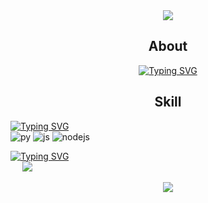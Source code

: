 <div align="center">
  <img src="https://capsule-render.vercel.app/api?type=waving&height=265&color=0:aa4b6b,50:6b6b83,100:3b8d99&text=A%20L%20K%20A%20L%20I%20T%20O%20P&fontSize=45&fontColor=ffffff&fontAlignY=35&animation=fadeIn">
</div>

<div align="center">
  <h2>About</h2>
  
  [![Typing SVG](https://readme-typing-svg.demolab.com?size=20&font=DM+Sans&pause=1000&color=000000&center=true&vCenter=true&repeat=false&random=true&width=961&height=20&lines=Freshmen+in+university+(21-year-old+in+Korean+age))](https://git.io/typing-svg)
</div>

<div align="center">
  <h2>Skill</h2>
</div>

[![Typing SVG](https://readme-typing-svg.demolab.com?size=25&font=DM+Sans&repeat=false&pause=1000&vCenter=true&color=000000&random=false&width=435&height=25&lines=Languages)](https://git.io/typing-svg)
<br/>
![py](https://img.shields.io/badge/Python-3776AB?style=for-the-badge&logo=python&logoColor=white)
![js](https://img.shields.io/badge/JavaScript-F7DF1E?style=for-the-badge&logo=JavaScript&logoColor=white)
![nodejs](https://img.shields.io/badge/Node.js-43853D?style=for-the-badge&logo=node.js&logoColor=white)

[![Typing SVG](https://readme-typing-svg.demolab.com?size=25&font=DM+Sans&repeat=false&color=000000&vCenter=true&random=false&width=435&height=25&lines=PS)](https://git.io/typing-svg)
<br/>
<img src="https://github.com/alkalitop/alkalitop/assets/47966951/c81d9a71-bdef-406d-8b6b-250c013ac651" width="15"> <img src="https://readme-typing-svg.demolab.com?size=15&font=DM+Sans&repeat=false&color=000000&vCenter=true&random=false&width=435&height=20&lines=solved.ac%20Platinum%20III">

<div align="center">
  <img src="https://capsule-render.vercel.app/api?type=waving&height=100&color=0:3b8d99,50:6b6b83,100:aa4b6b&section=footer">
</div>
